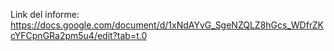 Link del informe: https://docs.google.com/document/d/1xNdAYvG_SgeNZQLZ8hGcs_WDfrZKcYFCpnGRa2pm5u4/edit?tab=t.0 
